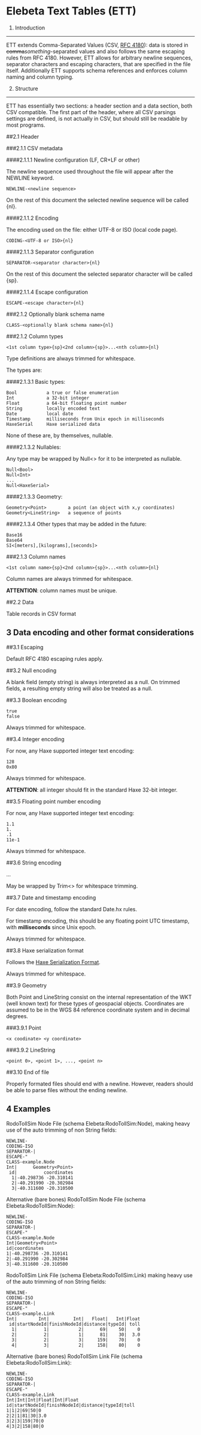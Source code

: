Elebeta Text Tables (ETT)
================================================================================


1. Introduction
--------------------------------------------------------------------------------

ETT extends Comma-Separated Values (CSV, [RFC 4180](http://tools.ietf.org/html/rfc4180)): data is stored in ~~comma~~_something_-separated values and also follows the same escaping rules from RFC 4180. However, ETT allows for arbitrary newline sequences, separator characters and escaping characters, that are specified in the file itself. Additionally ETT supports schema references and enforces column naming and column typing.


2. Structure
--------------------------------------------------------------------------------

ETT has essentially two sections: a header section and a data section, both CSV compatible. The first part of the header, where all CSV parsings settings are defined, is not actually in CSV, but should still be readable by most programs.

##2.1 Header

###2.1.1 CSV metadata

####2.1.1.1 Newline configuration (LF, CR+LF or other)

The newline sequence used throughout the file will appear after the NEWLINE keyword.

	NEWLINE-<newline sequence>

On the rest of this document the selected newline sequence will be called {nl}.

####2.1.1.2 Encoding

The encoding used on the file: either UTF-8 or ISO (local code page).

	CODING-<UTF-8 or ISO>{nl}

####2.1.1.3 Separator configuration

	SEPARATOR-<separator character>{nl}

On the rest of this document the selected separator character will be called {sp}.

####2.1.1.4 Escape configuration

	ESCAPE-<escape character>{nl}

###2.1.2 Optionally blank schema name

	CLASS-<optionally blank schema name>{nl}

###2.1.2 Column types

	<1st column type>{sp}<2nd column>{sp}>...<nth column>{nl}

Type definitions are always trimmed for whitespace.

The types are:

####2.1.3.1 Basic types:

	Bool           a true or false enumeration
	Int            a 32-bit integer
	Float          a 64-bit floating point number
	String         locally encoded text
	Date           local date
	Timestamp      milliseconds from Unix epoch in milliseconds
	HaxeSerial     Haxe serialized data

None of these are, by themselves, nullable.

####2.1.3.2 Nullables:

Any type may be wrapped by Null<> for it to be interpreted as nullable.

	Null<Bool>
	Null<Int>
	...
	Null<HaxeSerial>

####2.1.3.3 Geometry:

	Geometry<Point>        a point (an object with x,y coordinates)
	Geometry<LineString>   a sequence of points

####2.1.3.4 Other types that may be added in the future:

	Base16
	Base64
	SI<[meters],[kilograms],[seconds]>

###2.1.3 Column names

	<1st column name>{sp}<2nd column>{sp}>...<nth column>{nl}

Column names are always trimmed for whitespace.

**ATTENTION**: column names must be unique.

##2.2 Data

Table records in CSV format


3 Data encoding and other format considerations
--------------------------------------------------------------------------------

##3.1 Escaping

Default RFC 4180 escaping rules apply.

##3.2 Null encoding

A blank field (empty string) is always interpreted as a null. On trimmed fields, a resulting empty string will also be treated as a null.

##3.3 Boolean encoding

	true
	false

Always trimmed for whitespace.

##3.4 Integer encoding

For now, any Haxe supported integer text encoding:

	128
	0x80

Always trimmed for whitespace.

**ATTENTION**: all integer should fit in the standard Haxe 32-bit integer.

##3.5 Floating point number encoding

For now, any Haxe supported integer text encoding:

	1.1
	1.
	.1
	11e-1

Always trimmed for whitespace.

##3.6 String encoding

...

May be wrapped by Trim<> for whitespace trimming.

##3.7 Date and timestamp encoding

For date encoding, follow the standard Date.hx rules.

For timestamp encoding, this should be any floating point UTC timestamp, with **milliseconds** since Unix epoch.

Always trimmed for whitespace.

##3.8 Haxe serialization format

Follows the [Haxe Serialization Format](http://haxe.org/manual/serialization/format).

Always trimmed for whitespace.

##3.9 Geometry

Both Point and LineString consist on the internal representation of the WKT (well known text) for these types of geospacial objects. Coordinates are assumed to be in the WGS 84 reference coordinate system and in decimal degrees.

###3.9.1 Point

	<x coodinate> <y coordinate>

###3.9.2 LineString

	<point 0>, <point 1>, ..., <point n>

##3.10 End of file

Properly formated files should end with a newline. However, readers should be able to parse files without the ending newline.


4 Examples
--------------------------------------------------------------------------------

RodoTollSim Node File (schema Elebeta:RodoTollSim:Node), making heavy use of the auto trimming of non String fields:

	NEWLINE-
	CODING-ISO
	SEPARATOR-|
	ESCAPE-"
	CLASS-example.Node
	Int|      Geometry<Point>
	 id|          coordinates
	  1|-40.298736 -20.310141
	  2|-40.291990 -20.302984
	  3|-40.311600 -20.310500

Alternative (bare bones) RodoTollSim Node File (schema Elebeta:RodoTollSim:Node):

	NEWLINE-
	CODING-ISO
	SEPARATOR-|
	ESCAPE-"
	CLASS-example.Node
	Int|Geometry<Point>
	id|coordinates
	1|-40.298736 -20.310141
	2|-40.291990 -20.302984
	3|-40.311600 -20.310500

RodoTollSim Link File (schema Elebeta:RodoTollSim:Link) making heavy use of the auto trimming of non String fields:

	NEWLINE-
	CODING-ISO
	SEPARATOR-|
	ESCAPE-"
	CLASS-example.Link
	Int|        Int|         Int|   Float|   Int|Float
	 id|startNodeId|finishNodeId|distance|typeId| toll
	  1|          1|           2|      69|    50|    0
	  2|          2|           1|      81|    30|  3.0
	  3|          2|           3|     159|    70|    0
	  4|          3|           2|     158|    80|    0

Alternative (bare bones) RodoTollSim Link File (schema Elebeta:RodoTollSim:Link):

	NEWLINE-
	CODING-ISO
	SEPARATOR-|
	ESCAPE-"
	CLASS-example.Link
	Int|Int|Int|Float|Int|Float
	id|startNodeId|finishNodeId|distance|typeId|toll
	1|1|2|69|50|0
	2|2|1|81|30|3.0
	3|2|3|159|70|0
	4|3|2|158|80|0
